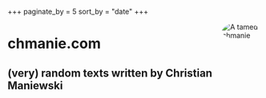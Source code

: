 +++
paginate_by = 5
sort_by = "date"
+++

<img src="/me.jpeg" style="max-width:15%;min-width:40px;float:right;border-radius:50%" alt="A tamed chmanie" />

# chmanie.com

## (very) random texts written by Christian Maniewski

